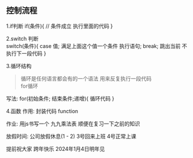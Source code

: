 ## 控制流程
1.if判断 
  if(条件){
    // 条件成立 执行里面的代码 
  }

2.switch 判断  
 switch(条件){
    case 值;
    满足上面这个值一个条件 执行语句;
    break; 跳出当前 不执行下一段代码
 }



 3.循环结构  
 >循环是任何语言都会有的一个语法    用来反复执行一段代码  
 for循环   

 写法: for(初始条件; 结束条件;递增){
    循环代码
 }


 4.函数    作用: 封装代码     function  



作业:  用js书写一个   九九乘法表  顺便在复习一下之前的知识  



放假时间:   公司放假休息(1 - 2)     3号回来上班     4号正常上课    

提前祝大家 跨年快乐   2024年1月4日明年见  
